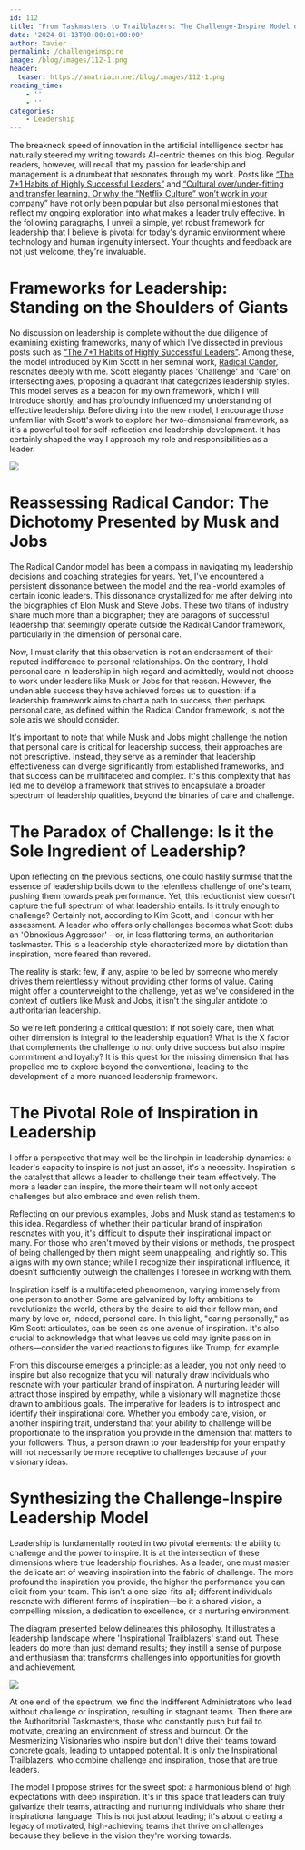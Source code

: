 ```yaml
---
id: 112
title: "From Taskmasters to Trailblazers: The Challenge-Inspire Model of Leadership"
date: '2024-01-13T00:00:01+00:00'
author: Xavier
permalink: /challengeinspire
image: /blog/images/112-1.png
header:
  teaser: https://amatriain.net/blog/images/112-1.png
reading_time:
    - ''
    - ''
categories:
    - Leadership
---
```


The breakneck speed of innovation in the artificial intelligence sector has naturally steered my writing towards AI-centric themes on this blog. 
Regular readers, however, will recall that my passion for leadership and management is a drumbeat that resonates through my work. Posts like 
[“The 7+1 Habits of Highly Successful Leaders”](https://amatriain.net/blog/the-7-1-habits-of-highly-successful-leaders-91cdcd37765/) and 
[“Cultural over/under-fitting and transfer learning. Or why the “Netflix Culture” won’t work in your company”](https://amatriain.net/blog/cultural-overfitting-and-underfitting-or-why-the-netflix-culture-won-t-work-in-your-company-af2a62e41288/) 
have not only been popular but also personal milestones that reflect my ongoing exploration into what makes a leader truly effective. In the following paragraphs, 
I unveil a simple, yet robust framework for leadership that I believe is pivotal for today's dynamic environment where technology and human ingenuity intersect. 
Your thoughts and feedback are not just welcome, they're invaluable.

# Frameworks for Leadership: Standing on the Shoulders of Giants

No discussion on leadership is complete without the due diligence of examining existing frameworks, many of which I've dissected in previous posts such as 
[“The 7+1 Habits of Highly Successful Leaders”](https://amatriain.net/blog/the-7-1-habits-of-highly-successful-leaders-91cdcd37765/). Among these, the model 
introduced by Kim Scott in her seminal work, [Radical Candor](https://en.wikipedia.org/wiki/Radical_Candor), resonates deeply with me. Scott elegantly places 
'Challenge' and 'Care' on intersecting axes, 
proposing a quadrant that categorizes leadership styles. This model serves as a beacon for my own framework, which I will introduce shortly, and has 
profoundly influenced my understanding of effective leadership. Before diving into the new model, I encourage those unfamiliar with Scott's work to explore 
her two-dimensional framework, as it's a powerful tool for self-reflection and leadership development. It has certainly shaped the way I approach my role and 
responsibilities as a leader.

<img src="/blog/images/112-0.png">

# Reassessing Radical Candor: The Dichotomy Presented by Musk and Jobs

The Radical Candor model has been a compass in navigating my leadership decisions and coaching strategies for years. Yet, I've encountered a persistent dissonance between 
the model and the real-world examples of certain iconic leaders. This dissonance crystallized for me after delving into the biographies of Elon Musk and Steve Jobs. 
These two titans of industry share much more than a biographer; they are paragons of successful leadership that seemingly operate outside the Radical Candor framework, 
particularly in the dimension of personal care.

Now, I must clarify that this observation is not an endorsement of their reputed indifference to personal relationships. On the contrary, I hold personal care in leadership 
in high regard and admittedly, would not choose to work under leaders like Musk or Jobs for that reason. However, the undeniable success they have achieved forces us to question: 
if a leadership framework aims to chart a path to success, then perhaps personal care, as defined within the Radical Candor framework, is not the sole axis we should consider.

It's important to note that while Musk and Jobs might challenge the notion that personal care is critical for leadership success, their approaches are not prescriptive. 
Instead, they serve as a reminder that leadership effectiveness can diverge significantly from established frameworks, and that success can be multifaceted and complex. 
It's this complexity that has led me to develop a framework that strives to encapsulate a broader spectrum of leadership qualities, beyond the binaries of care and challenge.

# The Paradox of Challenge: Is it the Sole Ingredient of Leadership?

Upon reflecting on the previous sections, one could hastily surmise that the essence of leadership boils down to the relentless challenge of one's team, pushing them towards 
peak performance. Yet, this reductionist view doesn't capture the full spectrum of what leadership entails. Is it truly enough to challenge? Certainly not, according to Kim Scott, 
and I concur with her assessment. A leader who offers only challenges becomes what Scott dubs an 'Obnoxious Aggressor' – or, in less flattering terms, an authoritarian taskmaster. 
This is a leadership style characterized more by dictation than inspiration, more feared than revered.

The reality is stark: few, if any, aspire to be led by someone who merely drives them relentlessly without providing other forms of value. Caring might offer a counterweight to 
the challenge, yet as we've considered in the context of outliers like Musk and Jobs, it isn't the singular antidote to authoritarian leadership.

So we're left pondering a critical question: If not solely care, then what other dimension is integral to the leadership equation? What is the X factor that complements the 
challenge to not only drive success but also inspire commitment and loyalty? It is this quest for the missing dimension that has propelled me to explore beyond the conventional, 
leading to the development of a more nuanced leadership framework.

# The Pivotal Role of Inspiration in Leadership

I offer a perspective that may well be the linchpin in leadership dynamics: a leader's capacity to inspire is not just an asset, it's a necessity. Inspiration is the 
catalyst that allows a leader to challenge their team effectively. The more a leader can inspire, the more their team will not only accept challenges but also embrace and even 
relish them.

Reflecting on our previous examples, Jobs and Musk stand as testaments to this idea. Regardless of whether their particular brand of inspiration resonates with you, it's 
difficult to dispute their inspirational impact on many. For those who aren't moved by their visions or methods, the prospect of being challenged by them might seem unappealing, 
and rightly so. This aligns with my own stance; while I recognize their inspirational influence, it doesn’t sufficiently outweigh the challenges I foresee in working with them.

Inspiration itself is a multifaceted phenomenon, varying immensely from one person to another. Some are galvanized by lofty ambitions to revolutionize the world, others by the 
desire to aid their fellow man, and many by love or, indeed, personal care. In this light, "caring personally," as Kim Scott articulates, can be seen as one avenue of inspiration. 
It's also crucial to acknowledge that what leaves us cold may ignite passion in others—consider the varied reactions to figures like Trump, for example.

From this discourse emerges a principle: as a leader, you not only need to inspire but also recognize that you will naturally draw individuals who resonate with your particular 
brand of inspiration. A nurturing leader will attract those inspired by empathy, while a visionary will magnetize those drawn to ambitious goals. The imperative for leaders is to 
introspect and identify their inspirational core. Whether you embody care, vision, or another inspiring trait, understand that your ability to challenge will be proportionate to 
the inspiration you provide in the dimension that matters to your followers. Thus, a person drawn to your leadership for your empathy will not necessarily be more receptive to 
challenges because of your visionary ideas.

# Synthesizing the Challenge-Inspire Leadership Model

Leadership is fundamentally rooted in two pivotal elements: the ability to challenge and the power to inspire. It is at the intersection of these dimensions where true leadership 
flourishes. As a leader, one must master the delicate art of weaving inspiration into the fabric of challenge. The more profound the inspiration you provide, the higher the 
performance you can elicit from your team. This isn't a one-size-fits-all; different individuals resonate with different forms of inspiration—be it a shared vision, a 
compelling mission, a dedication to excellence, or a nurturing environment.

The diagram presented below delineates this philosophy. It illustrates a leadership landscape where 'Inspirational Trailblazers' stand out. These leaders do more than just demand 
results; they instill a sense of purpose and enthusiasm that transforms challenges into opportunities for growth and achievement.

<img src="/blog/images/112-1.png">

At one end of the spectrum, we find the Indifferent Administrators who lead without challenge or inspiration, resulting in stagnant teams. Then there are the Authoritorial 
Taskmasters, those who constantly push but fail to motivate, creating an environment of stress and burnout. Or the Mesmerizing Visionaries who inspire but don't drive their 
teams toward concrete goals, leading to untapped potential. It is only the Inspirational Trailblazers, who combine challenge and inspiration, those that are true leaders.

The model I propose strives for the sweet spot: a harmonious blend of high expectations with deep inspiration. It's in this space that leaders can truly galvanize their teams, 
attracting and nurturing individuals who share their inspirational language. This is not just about leading; it's about creating a legacy of motivated, high-achieving teams that 
thrive on challenges because they believe in the vision they're working towards.

